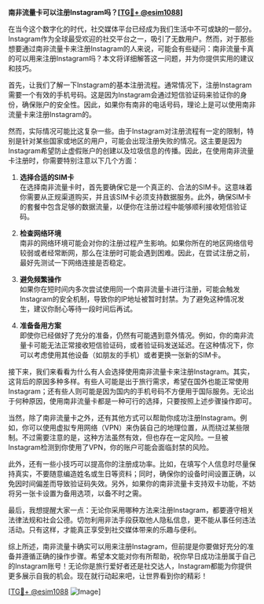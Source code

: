 **南非流量卡可以注册Instagram吗？[[TG💪+ @esim1088](https://t.me/s/esim1088)]**

在当今这个数字化的时代，社交媒体平台已经成为我们生活中不可或缺的一部分。Instagram作为全球最受欢迎的社交平台之一，吸引了无数用户。然而，对于那些想要通过南非流量卡来注册Instagram的人来说，可能会有些疑问：南非流量卡真的可以用来注册Instagram吗？本文将详细解答这一问题，并为你提供实用的建议和技巧。

首先，让我们了解一下Instagram的基本注册流程。通常情况下，注册Instagram需要一个有效的手机号码。这是因为Instagram会通过短信验证码来验证你的身份，确保账户的安全性。因此，如果你有南非的电话号码，理论上是可以使用南非流量卡来注册Instagram的。

然而，实际情况可能比这复杂一些。由于Instagram对注册流程有一定的限制，特别是针对某些国家或地区的用户，可能会出现注册失败的情况。这主要是因为Instagram希望防止虚假账户的创建以及垃圾信息的传播。因此，在使用南非流量卡注册时，你需要特别注意以下几个方面：

1. **选择合适的SIM卡**  
   在选择南非流量卡时，首先要确保它是一个真正的、合法的SIM卡。这意味着你需要从正规渠道购买，并且该SIM卡必须支持数据服务。此外，确保SIM卡的套餐中包含足够的数据流量，以便你在注册过程中能够顺利接收短信验证码。

2. **检查网络环境**  
   南非的网络环境可能会对你的注册过程产生影响。如果你所在的地区网络信号较弱或者经常断网，那么在注册时可能会遇到困难。因此，在尝试注册之前，最好先测试一下网络连接是否稳定。

3. **避免频繁操作**  
   如果你在短时间内多次尝试使用同一个南非流量卡进行注册，可能会触发Instagram的安全机制，导致你的IP地址被暂时封禁。为了避免这种情况发生，建议你耐心等待一段时间后再试。

4. **准备备用方案**  
   即使你已经做好了充分的准备，仍然有可能遇到意外情况。例如，你的南非流量卡可能无法正常接收短信验证码，或者验证码发送延迟。在这种情况下，你可以考虑使用其他设备（如朋友的手机）或者更换一张新的SIM卡。

接下来，我们来看看为什么有人会选择使用南非流量卡来注册Instagram。其实，这背后的原因多种多样。有些人可能是出于旅行需求，希望在国外也能正常使用Instagram；还有些人则可能是因为国内的手机号码不方便用于国际服务。无论出于何种原因，使用南非流量卡都是一种可行的选择，只要按照上述步骤操作即可。

当然，除了南非流量卡之外，还有其他方式可以帮助你成功注册Instagram。例如，你可以使用虚拟专用网络（VPN）来伪装自己的地理位置，从而绕过某些限制。不过需要注意的是，这种方法虽然有效，但也存在一定风险。一旦被Instagram检测到你使用了VPN，你的账户可能会面临封禁的风险。

此外，还有一些小技巧可以提高你的注册成功率。比如，在填写个人信息时尽量保持真实，不要随意编造姓名或生日等资料；同时，确保你的设备时间设置正确，以免因时间偏差而导致验证码失效。另外，如果你的南非流量卡支持双卡功能，不妨将另一张卡设置为备用选项，以备不时之需。

最后，我想提醒大家一点：无论你采用哪种方法来注册Instagram，都要遵守相关法律法规和社会公德。切勿利用非法手段获取他人隐私信息，更不能从事任何违法活动。只有这样，才能真正享受到社交媒体带来的乐趣与便利。

综上所述，南非流量卡确实可以用来注册Instagram，但前提是你要做好充分的准备并遵循正确的操作步骤。希望本文能对你有所帮助，祝你早日成功注册属于自己的Instagram账号！无论你是旅行爱好者还是社交达人，Instagram都能为你提供更多展示自我的机会。现在就行动起来吧，让世界看到你的精彩！

[[TG💪+ @esim1088](https://t.me/s/esim1088) ![Image](https://i.postimg.cc/4NQfJmqS/Snipaste-2025-05-13-00-14-12.png)]